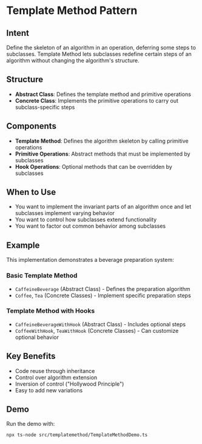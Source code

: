 # Template Method Pattern

## Intent
Define the skeleton of an algorithm in an operation, deferring some steps to subclasses. Template Method lets subclasses redefine certain steps of an algorithm without changing the algorithm's structure.

## Structure
- **Abstract Class**: Defines the template method and primitive operations
- **Concrete Class**: Implements the primitive operations to carry out subclass-specific steps

## Components
- **Template Method**: Defines the algorithm skeleton by calling primitive operations
- **Primitive Operations**: Abstract methods that must be implemented by subclasses
- **Hook Operations**: Optional methods that can be overridden by subclasses

## When to Use
- You want to implement the invariant parts of an algorithm once and let subclasses implement varying behavior
- You want to control how subclasses extend functionality
- You want to factor out common behavior among subclasses

## Example
This implementation demonstrates a beverage preparation system:

### Basic Template Method
- `CaffeineBeverage` (Abstract Class) - Defines the preparation algorithm
- `Coffee`, `Tea` (Concrete Classes) - Implement specific preparation steps

### Template Method with Hooks
- `CaffeineBeverageWithHook` (Abstract Class) - Includes optional steps
- `CoffeeWithHook`, `TeaWithHook` (Concrete Classes) - Can customize optional behavior

## Key Benefits
- Code reuse through inheritance
- Control over algorithm extension
- Inversion of control ("Hollywood Principle")
- Easy to add new variations

## Demo
Run the demo with:
```bash
npx ts-node src/templatemethod/TemplateMethodDemo.ts
```
